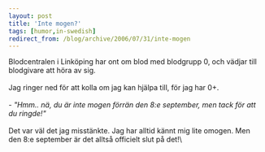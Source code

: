 ```yaml
---
layout: post
title: 'Inte mogen?'
tags: [humor,in-swedish]
redirect_from: /blog/archive/2006/07/31/inte-mogen
---
```


Blodcentralen i Linköping har ont om blod med blodgrupp 0, och vädjar
till blodgivare att höra av sig.\
\
Jag ringer ned för att kolla om jag kan hjälpa till, för jag har 0+.\
\
*- "Hmm.. nä, du är inte mogen förrän den 8:e september, men tack för
att du ringde!"*\
\
Det var väl det jag misstänkte. Jag har alltid kännt mig lite omogen.
Men den 8:e september är det alltså officielt slut på det!\


